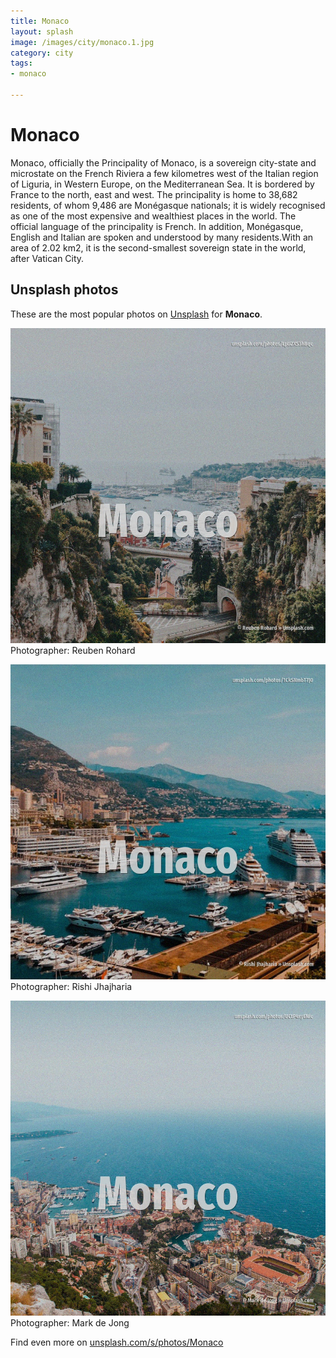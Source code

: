```yaml
---
title: Monaco
layout: splash
image: /images/city/monaco.1.jpg
category: city
tags:
- monaco

---
```

# Monaco

Monaco, officially the Principality of Monaco, is a sovereign city-state and microstate on the  French Riviera a few kilometres west of the Italian region of Liguria, in Western Europe, on the  Mediterranean Sea. It is bordered by France to the north, east and west. The principality is home to 38,682 residents, of whom 9,486 are Monégasque nationals; it is widely  recognised as one of the most expensive and wealthiest places in the world. The official language of the principality is French. In addition, Monégasque, English and Italian are spoken and understood by many residents.With an  area of 2.02 km2, it is the second-smallest sovereign state in the world, after Vatican City. 

 
## Unsplash photos
These are the most popular photos on [Unsplash](https://unsplash.com) for **Monaco**.
 
![Monaco](/images/city/monaco.1.jpg)
Photographer:  Reuben Rohard
 
![Monaco](/images/city/monaco.2.jpg)
Photographer:  Rishi Jhajharia
 
![Monaco](/images/city/monaco.3.jpg)
Photographer:  Mark de Jong
 
Find even more on [unsplash.com/s/photos/Monaco](https://unsplash.com/s/photos/Monaco)
 
